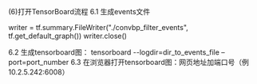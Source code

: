 (6)打开TensorBoard流程
6.1 生成events文件

 writer = tf.summary.FileWriter("./convbp_filter_events", tf.get_default_graph())
writer.close()

6.2 生成tensorboard图： tensorboard --logdir=dir_to_events_file –port=port_number
6.3 在浏览器打开tensorboard图：网页地址加端口号（例10.2.5.242:6008）


